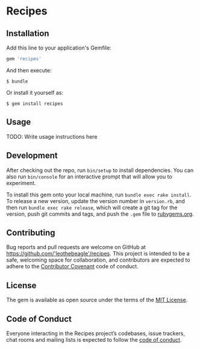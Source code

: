 # Recipes

## Installation

Add this line to your application's Gemfile:

```ruby
gem 'recipes'
```

And then execute:

    $ bundle

Or install it yourself as:

    $ gem install recipes

## Usage

TODO: Write usage instructions here

## Development

After checking out the repo, run `bin/setup` to install dependencies. You can also run `bin/console` for an interactive prompt that will allow you to experiment.

To install this gem onto your local machine, run `bundle exec rake install`. To release a new version, update the version number in `version.rb`, and then run `bundle exec rake release`, which will create a git tag for the version, push git commits and tags, and push the `.gem` file to [rubygems.org](https://rubygems.org).

## Contributing

Bug reports and pull requests are welcome on GitHub at https://github.com/'leothebeagle'/recipes. This project is intended to be a safe, welcoming space for collaboration, and contributors are expected to adhere to the [Contributor Covenant](http://contributor-covenant.org) code of conduct.

## License

The gem is available as open source under the terms of the [MIT License](https://opensource.org/licenses/MIT).

## Code of Conduct

Everyone interacting in the Recipes project’s codebases, issue trackers, chat rooms and mailing lists is expected to follow the [code of conduct](https://github.com/'leothebeagle'/recipes/blob/master/CODE_OF_CONDUCT.md).
